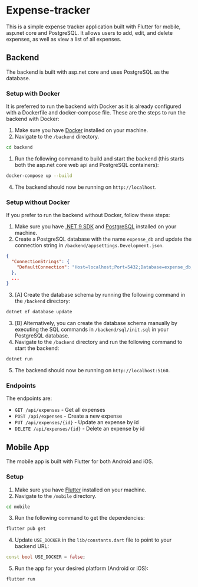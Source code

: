 # Expense-tracker

This is a simple expense tracker application built with Flutter for mobile, asp.net core and PostgreSQL. It allows users to add, edit, and delete expenses, as well as view a list of all expenses.

## Backend

The backend is built with asp.net core and uses PostgreSQL as the database.

### Setup with Docker

It is preferred to run the backend with Docker as it is already configured with a Dockerfile and docker-compose file. These are the steps to run the backend with Docker:

1. Make sure you have [Docker](https://www.docker.com/) installed on your machine.
2. Navigate to the `/backend` directory.

```bash
cd backend
```

1. Run the following command to build and start the backend (this starts both the asp.net core web api and PostgreSQL containers):

```bash
docker-compose up --build
```

4. The backend should now be running on `http://localhost`.

### Setup without Docker

If you prefer to run the backend without Docker, follow these steps:

1. Make sure you have [.NET 9 SDK](https://dotnet.microsoft.com/en-us/download/dotnet/9.0) and [PostgreSQL](https://www.postgresql.org/download/) installed on your machine.
2. Create a PostgreSQL database with the name `expense_db` and update the connection string in `/backend/appsettings.Development.json`.

```json
{
  "ConnectionStrings": {
    "DefaultConnection": "Host=localhost;Port=5432;Database=expense_db;Username=(your_username);Password=(your_password)"
  },
  ...
}
```

3. [A] Create the database schema by running the following command in the `/backend` directory:

```bash
dotnet ef database update
```

3. [B] Alternatively, you can create the database schema manually by executing the SQL commands in `/backend/sql/init.sql` in your PostgreSQL database.
4. Navigate to the `/backend` directory and run the following command to start the backend:

```bash
dotnet run
```

5. The backend should now be running on `http://localhost:5160`.

### Endpoints

The endpoints are:

- `GET /api/expenses` - Get all expenses
- `POST /api/expenses` - Create a new expense
- `PUT /api/expenses/{id}` - Update an expense by id
- `DELETE /api/expenses/{id}` - Delete an expense by id

## Mobile App

The mobile app is built with Flutter for both Android and iOS.

### Setup

1. Make sure you have [Flutter](https://flutter.dev/docs/get-started/install) installed on your machine.
2. Navigate to the `/mobile` directory.

```bash
cd mobile
```

3. Run the following command to get the dependencies:

```bash
flutter pub get
```

4. Update `USE_DOCKER` in the `lib/constants.dart` file to point to your backend URL:

```dart
const bool USE_DOCKER = false;
```

5. Run the app for your desired platform (Android or iOS):

```bash
flutter run
```
